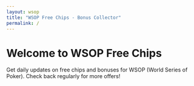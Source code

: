 ```yaml
---
layout: wsop
title: "WSOP Free Chips - Bonus Collector"
permalink: /
---
```


# Welcome to WSOP Free Chips

Get daily updates on free chips and bonuses for WSOP (World Series of Poker). Check back regularly for more offers!